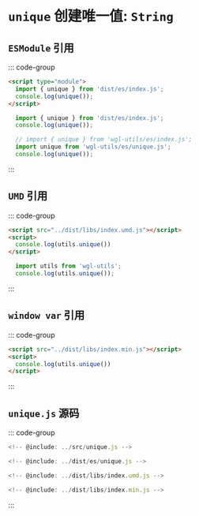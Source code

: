 # `unique` 创建唯一值: `String`

## `ESModule` 引用
::: code-group
```html  [HTML]
<script type="module">
  import { unique } from 'dist/es/index.js';
  console.log(unique());
</script>
```

```js  [JS]
  import { unique } from 'dist/es/index.js';
  console.log(unique());
```

```js  [Framework]
  // import { unique } from 'wgl-utils/es/index.js';
  import unique from 'wgl-utils/es/unique.js';
  console.log(unique());
```

:::

##  `UMD` 引用
::: code-group
```html  [HTML]
<script src="../dist/libs/index.umd.js"></script>
<script>
  console.log(utils.unique())
</script>
```

```js  [Framework]
  import utils from 'wgl-utils';
  console.log(utils.unique());
```

:::

##  `window var` 引用

::: code-group
```html  [HTML]
<script src="../dist/libs/index.min.js"></script>
<script>
  console.log(utils.unique())
</script>
```

:::



##  `unique.js` 源码
::: code-group

```js  [src/unique.js]
<!-- @include: ../src/unique.js -->
```

```js  [dist/es/unique.js]
<!-- @include: ../dist/es/unique.js -->
```

```js  [dist/libs/index.umd.js]
<!-- @include: ../dist/libs/index.umd.js -->
```

```js  [dist/libs/index.min.js]
<!-- @include: ../dist/libs/index.min.js -->
```
:::

